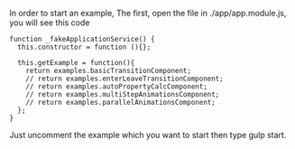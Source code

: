 In order to start an example, The first, open the file in ./app/app.module.js, you will see this code
```
function _fakeApplicationService() {
  this.constructor = function (){};

  this.getExample = function(){
    return examples.basicTransitionComponent;
    // return examples.enterLeaveTransitionComponent;
    // return examples.autoPropertyCalcComponent;
    // return examples.multiStepAnimationsComponent;
    // return examples.parallelAnimationsComponent;
  };
}
```
Just uncomment the example which you want to start then type gulp start.